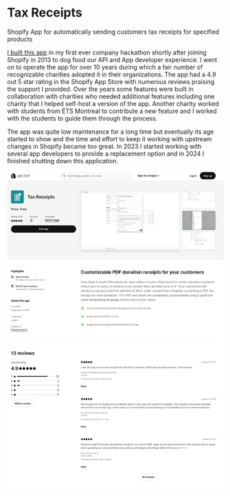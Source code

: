 Tax Receipts
============

Shopify App for automatically sending customers tax receipts for specified products

[I built this app](https://www.kevinhughes.ca/blog/building-my-first-shopify-app) in my first ever company hackathon shortly after joining Shopify in 2013 to dog food our API and App developer experience. I went on to operate the app for over 10 years during which a fair number of recognizable charities adopted it in their organizations. The app had a 4.9 out 5 star rating in the Shopify App Store with numerous reviews praising the support I provided. Over the years some features were built in collaboration with charities who needed additional features including one charity that I helped self-host a version of the app. Another charity worked with students from ÉTS Montreal to contribute a new feature and I worked with the students to guide them through the process.

The app was quite low maintenance for a long time but eventually its age started to show and the time and effort to keep it working with upstream changes in Shopify became too great. In 2023 I started working with several app developers to provide a replacement option and in 2024 I finished shutting down this application.

![app-store-listing](https://github.com/kevinhughes27/shopify-tax-receipts/blob/master/public/tax_receipts_listing_2022.png)
